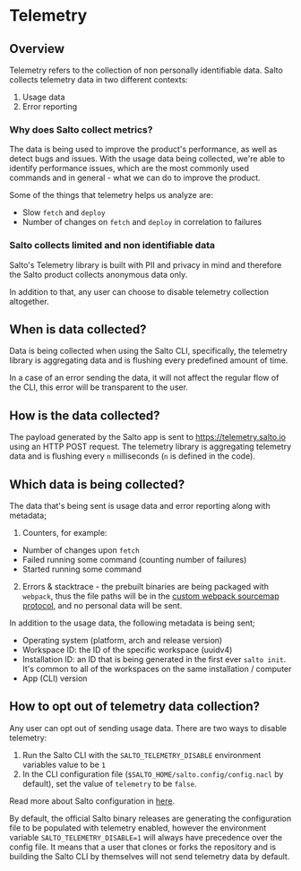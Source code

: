 # Telemetry

## Overview

Telemetry refers to the collection of non personally identifiable data.
Salto collects telemetry data in two different contexts:

  1. Usage data
  2. Error reporting

### Why does Salto collect metrics?

The data is being used to improve the product's performance, as well as detect bugs and issues.
With the usage data being collected, we're able to identify performance issues, which are the most
commonly used commands and in general - what we can do to improve the product.

Some of the things that telemetry helps us analyze are:

  * Slow `fetch` and `deploy`
  * Number of changes on `fetch` and `deploy` in correlation to failures

### Salto collects limited and non identifiable data

Salto's Telemetry library is built with PII and privacy in mind and therefore
the Salto product collects anonymous data only.

In addition to that, any user can choose to disable telemetry collection altogether.

## When is data collected?

Data is being collected when using the Salto CLI, specifically, the telemetry library is aggregating
data and is flushing every predefined amount of time.

In a case of an error sending the data, it will not affect the regular flow of the CLI, this error will be
transparent to the user.

## How is the data collected?

The payload generated by the Salto app is sent to https://telemetry.salto.io using an HTTP POST request.
The telemetry library is aggregating telemetry data and is flushing every `n` milliseconds (`n` is defined
in the code).

## Which data is being collected?

The data that's being sent is usage data and error reporting along with metadata;

  1. Counters, for example:
  * Number of changes upon `fetch`
  * Failed running some command (counting number of failures)
  * Started running some command
  2. Errors & stacktrace - the prebuilt binaries are being packaged with `webpack`, thus the file paths will be in the [custom webpack sourcemap protocol](https://webpack.js.org/configuration/output/#output-devtoolmodulefilenametemplate), and no personal data will be sent.

In addition to the usage data, the following metadata is being sent;

  * Operating system (platform, arch and release version)
  * Workspace ID: the ID of the specific workspace (uuidv4)
  * Installation ID: an ID that is being generated in the first ever `salto init`. It's common to all of the workspaces on the same installation / computer
  * App (CLI) version

## How to opt out of telemetry data collection?

Any user can opt out of sending usage data.
There are two ways to disable telemetry:

  1. Run the Salto CLI with the `SALTO_TELEMETRY_DISABLE` environment variables value to be `1`
  2. In the CLI configuration file (`$SALTO_HOME/salto.config/config.nacl` by default), set the value of `telemetry` to be `false`.

Read more about Salto configuration in [here](salto_configuration.md#global-salto-configuration).

By default, the official Salto binary releases are generating the configuration file to be populated
with telemetry enabled, however the environment variable `SALTO_TELEMETRY_DISABLE=1` will always
have precedence over the config file. It means that a user that clones or forks the repository and
is building the Salto CLI by themselves will not send telemetry data by default.
